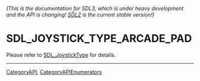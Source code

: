 ###### (This is the documentation for SDL3, which is under heavy development and the API is changing! [SDL2](https://wiki.libsdl.org/SDL2/) is the current stable version!)
# SDL_JOYSTICK_TYPE_ARCADE_PAD

Please refer to [SDL_JoystickType](SDL_JoystickType) for details.

----
[CategoryAPI](CategoryAPI), [CategoryAPIEnumerators](CategoryAPIEnumerators)

